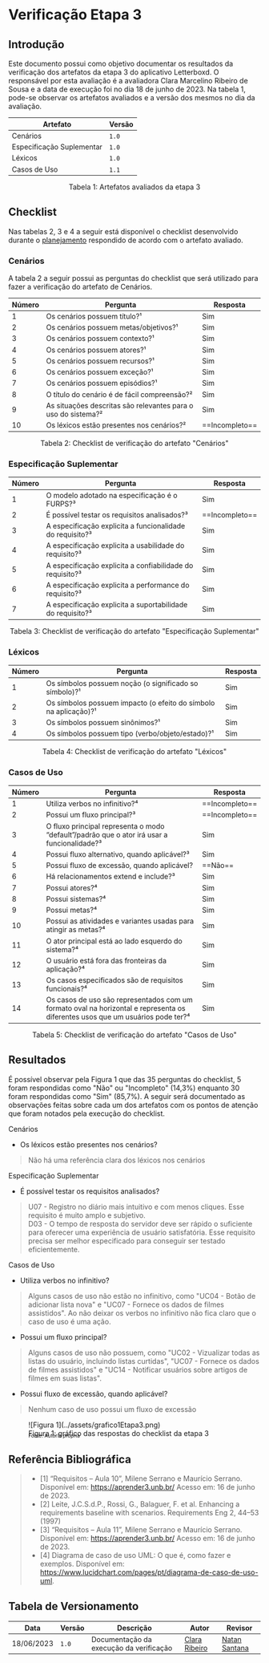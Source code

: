 # Verificação Etapa 3

## Introdução

Este documento possui como objetivo documentar os resultados da verificação dos artefatos da etapa 3 do aplicativo Letterboxd. O responsável por esta avaliação é a avaliadora Clara Marcelino Ribeiro de Sousa e a data de execução foi no dia 18 de junho de 2023. Na tabela 1, pode-se observar os artefatos avaliados e a versão dos mesmos no dia da avaliação.

| Artefato      | Versão                          |
| ----------- | ------------------------------------ |
| Cenários | `1.0`  |
| Especificação Suplementar | `1.0`  |
| Léxicos | `1.0`  |
| Casos de Uso | `1.1`  |
<div style="text-align: center">
  <p>Tabela 1: Artefatos avaliados da etapa 3</p> 
</div>

## Checklist

Nas tabelas 2, 3 e 4 a seguir está disponível o checklist desenvolvido durante o [planejamento](./planejamento.md) respondido de acordo com o artefato avaliado.

### Cenários
A tabela 2 a seguir possui as perguntas do checklist que será utilizado para fazer a verificação do artefato de Cenários.

| Número     | Pergunta | Resposta
| ----------- | ----------- |  ----------- |
| 1 | Os cenários possuem título?¹ | Sim |
| 2 | Os cenários possuem metas/objetivos?¹ | Sim |
| 3 | Os cenários possuem contexto?¹ | Sim |
| 4 | Os cenários possuem atores?¹ | Sim |
| 5 | Os cenários possuem recursos?¹ | Sim |
| 6 | Os cenários possuem exceção?¹ | Sim |
| 7 | Os cenários possuem episódios?¹ | Sim |
| 8 | O título do cenário é de fácil compreensão?² | Sim |
| 9 | As situações descritas são relevantes para o uso do sistema?² | Sim |
| 10 | Os léxicos estão presentes nos cenários?² | ==Incompleto== |

<div style="text-align: center">
<p>Tabela 2: Checklist de verificação do artefato "Cenários"</p>
</div>

### Especificação Suplementar

| Número     | Pergunta | Resposta
| ----------- | ----------- |  ----------- |
| 1 | O modelo adotado na especificação é o FURPS?³ | Sim |
| 2 | É possível testar os requisitos analisados?³ | ==Incompleto== |
| 3 | A especificação explicita a funcionalidade do requisito?³ | Sim |
| 4 | A especificação explicita a usabilidade do requisito?³ | Sim |
| 5 | A especificação explicita a confiabilidade do requisito?³ | Sim |
| 6 | A especificação explicita a performance do requisito?³ | Sim |
| 7 | A especificação explicita a suportabilidade do requisito?³ | Sim |

<div style="text-align: center">
<p>Tabela 3: Checklist de verificação do artefato "Especificação Suplementar"</p>
</div>

### Léxicos
| Número     | Pergunta | Resposta
| ----------- | ----------- | ----------- | 
| 1 | Os símbolos possuem noção (o significado so símbolo)?¹ | Sim |
| 2 | Os símbolos possuem impacto (o efeito do símbolo na aplicação)?¹ | Sim |
| 3 | Os símbolos possuem sinônimos?¹ | Sim |
| 4 | Os símbolos possuem tipo (verbo/objeto/estado)?¹ | Sim |
<div style="text-align: center">
<p>Tabela 4: Checklist de verificação do artefato "Léxicos"</p>
</div>

### Casos de Uso

| Número     | Pergunta | Resposta
| ----------- | ----------- | ----------- | 
| 1 | Utiliza verbos no infinitivo?⁴ | ==Incompleto== |
| 2 | Possui um fluxo principal?³ | ==Incompleto== |
| 3 | O fluxo principal representa o modo “default”/padrão que o ator irá usar a funcionalidade?³ | Sim |
| 4 | Possui fluxo alternativo, quando aplicável?³ | Sim |
| 5 | Possui fluxo de excessão, quando aplicável? | ==Não== |
| 6 | Há relacionamentos extend e include?³ | Sim |
| 7 | Possui atores?⁴ | Sim |
| 8 | Possui sistemas?⁴ | Sim |
| 9 | Possui metas?⁴ | Sim |
| 10 | Possui as atividades e variantes usadas para atingir as metas?⁴ | Sim |
| 11 | O ator principal está ao lado esquerdo do sistema?⁴ | Sim |
| 12 | O usuário está fora das fronteiras da aplicação?⁴ | Sim |
| 13 | Os casos especificados são de requisitos funcionais?⁴ | Sim |
| 14 | Os casos de uso são representados com um formato oval na horizontal e representa os diferentes usos que um usuários pode ter?⁴ | Sim |
<div style="text-align: center">
<p>Tabela 5: Checklist de verificação do artefato "Casos de Uso"</p>
</div>

## Resultados

É possível observar pela Figura 1 que das 35 perguntas do checklist, 5 foram respondidas como "Não" ou "Incompleto" (14,3%) enquanto 30 foram respondidas como "Sim" (85,7%). A seguir será documentado as observações feitas sobre cada um dos artefatos com os pontos de atenção que foram notados pela execução do checklist.

Cenários

- Os léxicos estão presentes nos cenários?
> Não há uma referência clara dos léxicos nos cenários

Especificação Suplementar

- É possível testar os requisitos analisados?
> U07	- Registro no diário mais intuitivo e com menos cliques. Esse requisito é muito amplo e subjetivo.<br/>
> D03 - O tempo de resposta do servidor deve ser rápido o suficiente para oferecer uma experiência de usuário satisfatória. Esse requisito precisa ser melhor especificado para conseguir ser testado eficientemente.

Casos de Uso

- Utiliza verbos no infinitivo?
> Alguns casos de uso não estão no infinitivo, como "UC04 - Botão de adicionar lista nova" e "UC07 - Fornece os dados de filmes assistidos". Ao não deixar os verbos no infinitivo não fica claro que o caso de uso é uma ação.

- Possui um fluxo principal?
> Alguns casos de uso não possuem, como "UC02 - Vizualizar todas as listas do usuário, incluindo listas curtidas", "UC07 - Fornece os dados de filmes assistidos" e "UC14 - Notificar usuários sobre artigos de filmes em suas listas".

- Possui fluxo de excessão, quando aplicável?
> Nenhum caso de uso possui um fluxo de excessão

<figure markdown>
  ![Figura 1](../assets/grafico1Etapa3.png)
  <figcaption>Figura 1: gráfico das respostas do checklist da etapa 3</figcaption>
  <p style="margin-top: -10px; font-size: 10px">Fonte: Autoria própria</p>
</figure>

## Referência Bibliográfica
> - [1] “Requisitos – Aula 10”, Milene Serrano e Maurício Serrano. Disponível em: <https://aprender3.unb.br/> Acesso em: 16 de junho de 2023.
> - [2] Leite, J.C.S.d.P., Rossi, G., Balaguer, F. et al. Enhancing a requirements baseline with scenarios. Requirements Eng 2, 44–53 (1997)
> - [3] “Requisitos – Aula 11”, Milene Serrano e Maurício Serrano. Disponível em: <https://aprender3.unb.br/> Acesso em: 16 de junho de 2023.
> - [4] Diagrama de caso de uso UML: O que é, como fazer e exemplos. Disponível em: <https://www.lucidchart.com/pages/pt/diagrama-de-caso-de-uso-uml>.

## Tabela de Versionamento

| Data | Versão | Descrição | Autor | Revisor |
| ---- | ------ | --------- | ----- | ------- |
| 18/06/2023 | `1.0`  | Documentação da execução da verificação | [Clara Ribeiro](https://github.com/clara-ribeiro) | [Natan Santana](https://github.com/Neitan2001) |